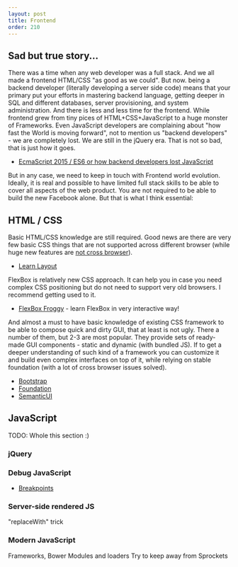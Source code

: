 ```yaml
---
layout: post
title: Frontend
order: 210
---
```


## Sad but true story...

There was a time when any web developer was a full stack. And we all made a frontend HTML/CSS "as good as we could". But now. being a backend developer (literally developing a server side code) means that your primary put your efforts in mastering backend language, getting deeper in SQL and different databases, server provisioning, and system administration. And there is less and less time for the frontend. While frontend grew from tiny pices of HTML+CSS+JavaScript to a huge monster of Frameworks. Even JavaScript developers are complaining about "how fast the World is moving forward", not to mention us "backend developers" - we are completely lost. We are still in the jQuery era. That is not so bad, that is just how it goes.

* [EcmaScript 2015 / ES6 or how backend developers lost JavaScript](http://stdout.in/en/post/ecmascript-2015-es6-or-how-backend-developers-lost-javascript)

But in any case, we need to keep in touch with Frontend world evolution. Ideally, it is real and possible to have limited full stack skills to be able to cover all aspects of the web product. You are not required to be able to build the new Facebook alone. But that is what I think essential:   

## HTML / CSS

Basic HTML/CSS knowledge are still required. Good news are there are very few basic CSS things that are not supported across different browser (while huge new features are [not cross browser](http://caniuse.com/#compare=ie+11,edge+14,firefox+49,chrome+53,safari+10,opera+40,ios_saf+10,android+52,and_chr+53)). 

* [Learn Layout](http://learnlayout.com/toc.html)

FlexBox is relatively new CSS approach. It can help you in case you need complex CSS positioning but do not need to support very old browsers. I recommend getting used to it.

* [FlexBox Froggy](http://flexboxfroggy.com/) - learn FlexBox in very interactive way!

And almost a must to have basic knowledge of existing CSS framework to be able to compose quick and dirty GUI, that at least is not ugly. There a number of them, but 2-3 are most popular. They provide sets of ready-made GUI components - static and dynamic (with bundled JS). If to get a deeper understanding of such kind of a framework you can customize it and build even complex interfaces on top of it, while relying on stable foundation (with a lot of cross browser issues solved). 

* [Bootstrap](http://getbootstrap.com/)
* [Foundation](http://foundation.zurb.com/)
* [SemanticUI](http://semantic-ui.com/)

## JavaScript

TODO: Whole this section :)

### jQuery

### Debug JavaScript

* [Breakpoints](https://developers.google.com/web/tools/chrome-devtools/debug/breakpoints/?hl=en)

### Server-side rendered JS
"replaceWith" trick

### Modern JavaScript
Frameworks, Bower
Modules and loaders
Try to keep away from Sprockets

